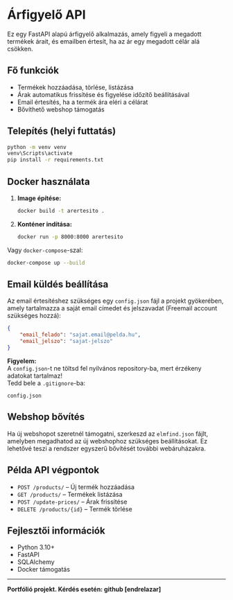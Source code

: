 # Árfigyelő API

Ez egy FastAPI alapú árfigyelő alkalmazás, amely figyeli a megadott termékek árait, és emailben értesít, ha az ár egy megadott célár alá csökken.

## Fő funkciók

- Termékek hozzáadása, törlése, listázása
- Árak automatikus frissítése és figyelése időzítő beállításával
- Email értesítés, ha a termék ára eléri a célárat
- Bővíthető webshop támogatás

## Telepítés (helyi futtatás)

```bash
python -m venv venv
venv\Scripts\activate
pip install -r requirements.txt
```

## Docker használata

1. **Image építése:**
   ```bash
   docker build -t arertesito .
   ```

2. **Konténer indítása:**
   ```bash
   docker run -p 8000:8000 arertesito
   ```

Vagy `docker-compose`-szal:
   ```bash
   docker-compose up --build
   ```

## Email küldés beállítása

Az email értesítéshez szükséges egy `config.json` fájl a projekt gyökerében, amely tartalmazza a saját email címedet és jelszavadat (Freemail account szükséges hozzá):

```json
{
    "email_felado": "sajat.email@pelda.hu",
    "email_jelszo": "sajat-jelszo"
}
```

**Figyelem:**  
A `config.json`-t ne töltsd fel nyilvános repository-ba, mert érzékeny adatokat tartalmaz!  
Tedd bele a `.gitignore`-ba:

```
config.json
```

## Webshop bővítés

Ha új webshopot szeretnél támogatni, szerkeszd az `elmfind.json` fájlt, amelyben megadhatod az új webshophoz szükséges beállításokat. Ez lehetővé teszi a rendszer egyszerű bővítését további webáruházakra.

## Példa API végpontok

- `POST /products/` – Új termék hozzáadása
- `GET /products/` – Termékek listázása
- `POST /update-prices/` – Árak frissítése
- `DELETE /products/{id}` – Termék törlése

## Fejlesztői információk

- Python 3.10+
- FastAPI
- SQLAlchemy
- Docker támogatás

---

**Portfólió projekt. Kérdés esetén: github [endrelazar]**
                                   